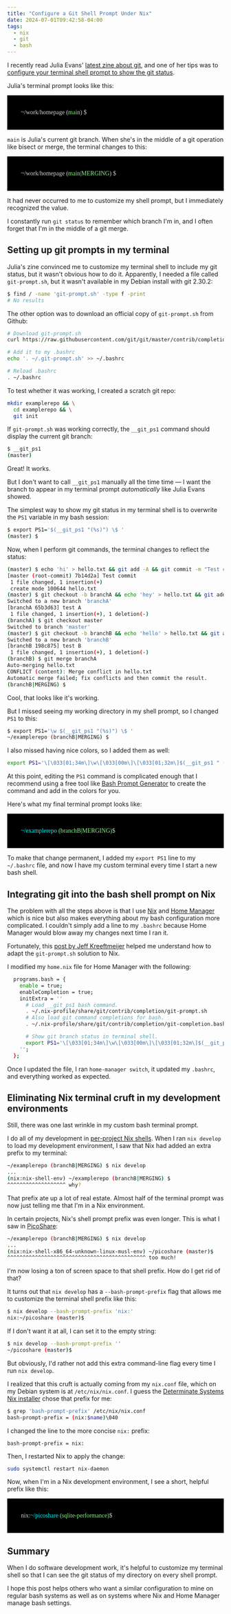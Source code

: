 ```yaml
---
title: "Configure a Git Shell Prompt Under Nix"
date: 2024-07-01T09:42:58-04:00
tags:
  - nix
  - git
  - bash
---
```


I recently read Julia Evans' [latest zine about git](https://wizardzines.com/zines/git/), and one of her tips was to [configure your terminal shell prompt to show the git status](https://wizardzines.com/comics/knowing-where-you-are-in-git/).

Julia's terminal prompt looks like this:

<style>
.terminal-example {
  background: black;
  color: lightgray;
  font-family: Consolas;
  padding: 2rem;
}
</style>

<div class="terminal-example">
~/work/homepage (<span style="color: lightgreen">main</span>) $
</div>

`main` is Julia's current git branch. When she's in the middle of a git operation like bisect or merge, the terminal changes to this:

<div class="terminal-example">
~/work/homepage (<span style="color: lightgreen">main|MERGING</span>) $
</div>

It had never occurred to me to customize my shell prompt, but I immediately recognized the value.

I constantly run `git status` to remember which branch I'm in, and I often forget that I'm in the middle of a git merge.

## Setting up git prompts in my terminal

Julia's zine convinced me to customize my terminal shell to include my git status, but it wasn't obvious how to do it. Apparently, I needed a file called `git-prompt.sh`, but it wasn't available in my Debian install with git 2.30.2:

```bash
$ find / -name 'git-prompt.sh' -type f -print
# No results
```

The other option was to download an official copy of `git-prompt.sh` from Github:

```bash
# Download git-prompt.sh
curl https://raw.githubusercontent.com/git/git/master/contrib/completion/git-prompt.sh > ~/.git-prompt.sh

# Add it to my .bashrc
echo '. ~/.git-prompt.sh' >> ~/.bashrc

# Reload .bashrc
. ~/.bashrc
```

To test whether it was working, I created a scratch git repo:

```bash
mkdir examplerepo && \
  cd examplerepo && \
  git init
```

If `git-prompt.sh` was working correctly, the `__git_ps1` command should display the current git branch:

```bash
$ __git_ps1
(master)
```

Great! It works.

But I don't want to call `__git_ps1` manually all the time time &mdash; I want the branch to appear in my terminal prompt _automatically_ like Julia Evans showed.

The simplest way to show my git status in my terminal shell is to overwrite the `PS1` variable in my bash session:

```bash
$ export PS1='$(__git_ps1 "(%s)") \$ '
(master) $
```

Now, when I perform git commands, the terminal changes to reflect the status:

```bash
(master) $ echo 'hi' > hello.txt && git add -A && git commit -m "Test commit"
[master (root-commit) 7b14d2a] Test commit
 1 file changed, 1 insertion(+)
 create mode 100644 hello.txt
(master) $ git checkout -b branchA && echo 'hey' > hello.txt && git add -A && git commit -m "test A"
Switched to a new branch 'branchA'
[branchA 65b3d63] test A
 1 file changed, 1 insertion(+), 1 deletion(-)
(branchA) $ git checkout master
Switched to branch 'master'
(master) $ git checkout -b branchB && echo 'hello' > hello.txt && git add -A && git commit -m "test B"
Switched to a new branch 'branchB'
[branchB 198c875] test B
 1 file changed, 1 insertion(+), 1 deletion(-)
(branchB) $ git merge branchA
Auto-merging hello.txt
CONFLICT (content): Merge conflict in hello.txt
Automatic merge failed; fix conflicts and then commit the result.
(branchB|MERGING) $
```

Cool, that looks like it's working.

But I missed seeing my working directory in my shell prompt, so I changed `PS1` to this:

```bash
$ export PS1='\w $(__git_ps1 "(%s)") \$ '
~/examplerepo (branchB|MERGING) $
```

I also missed having nice colors, so I added them as well:

```bash
export PS1='\[\033[01;34m\]\w\[\033[00m\]\[\033[01;32m\]$(__git_ps1 " (%s)")\[\033[00m\]\$ '
```

At this point, editing the `PS1` command is complicated enough that I recommend using a free tool like [Bash Prompt Generator](https://bash-prompt-generator.org/) to create the command and add in the colors for you.

Here's what my final terminal prompt looks like:

<div class="terminal-example">
<span style="color: cyan">~/examplerepo</span> <span style="color: lightgreen">(branchB|MERGING)</span>$
</div>

To make that change permanent, I added my `export PS1` line to my `~/.bashrc` file, and now I have my custom terminal every time I start a new bash shell.

## Integrating git into the bash shell prompt on Nix

The problem with all the steps above is that I use [Nix](https://nixos.org/) and [Home Manager](https://github.com/nix-community/home-manager) which is nice but also makes everything about my bash configuration more complicated. I couldn't simply add a line to my `.bashrc` because Home Manager would blow away my changes next time I ran it.

Fortunately, this [post by Jeff Kreeftmeijer](https://jeffkreeftmeijer.com/nix-home-manager-git-prompt/) helped me understand how to adapt the `git-prompt.sh` solution to Nix.

I modified my `home.nix` file for Home Manager with the following:

```bash
  programs.bash = {
    enable = true;
    enableCompletion = true;
    initExtra = ''
      # Load __git_ps1 bash command.
      . ~/.nix-profile/share/git/contrib/completion/git-prompt.sh
      # Also load git command completions for bash.
      . ~/.nix-profile/share/git/contrib/completion/git-completion.bash

      # Show git branch status in terminal shell.
      export PS1='\[\033[01;34m\]\w\[\033[00m\]\[\033[01;32m\]$(__git_ps1 " (%s)")\[\033[00m\]\$ '
    '';
  };
```

Once I updated the file, I ran `home-manager switch`, it updated my `.bashrc`, and everything worked as expected.

## Eliminating Nix terminal cruft in my development environments

Still, there was one last wrinkle in my custom bash terminal prompt.

I do all of my development in [per-project Nix shells](/notes/nix-dev-environment/). When I ran `nix develop` to load my development environment, I saw that Nix had added an extra prefix to my terminal:

```bash
~/examplerepo (branchB|MERGING) $ nix develop
...
(nix:nix-shell-env) ~/examplerepo (branchB|MERGING) $
^^^^^^^^^^^^^^^^^^^ why?
```

That prefix ate up a lot of real estate. Almost half of the terminal prompt was now just telling me that I'm in a Nix environment.

In certain projects, Nix's shell prompt prefix was even longer. This is what I saw in [PicoShare](https://github.com/mtlynch/picoshare):

```bash
~/examplerepo (branchB|MERGING) $ nix develop
...
(nix:nix-shell-x86_64-unknown-linux-musl-env) ~/picoshare (master)$
^^^^^^^^^^^^^^^^^^^^^^^^^^^^^^^^^^^^^^^^^^^^^ too much!
```

I'm now losing a ton of screen space to that shell prefix. How do I get rid of that?

It turns out that `nix develop` has a `--bash-prompt-prefix` flag that allows me to customize the terminal shell prefix like this:

```bash
$ nix develop --bash-prompt-prefix 'nix:'
nix:~/picoshare (master)$
```

If I don't want it at all, I can set it to the empty string:

```bash
$ nix develop --bash-prompt-prefix ''
~/picoshare (master)$
```

But obviously, I'd rather not add this extra command-line flag every time I run `nix develop`.

I realized that this cruft is actually coming from my `nix.conf` file, which on my Debian system is at `/etc/nix/nix.conf`. I guess the [Determinate Systems Nix installer](https://github.com/DeterminateSystems/nix-installer) chose that prefix for me:

```bash
$ grep 'bash-prompt-prefix' /etc/nix/nix.conf
bash-prompt-prefix = (nix:$name)\040
```

I changed the line to the more concise `nix:` prefix:

```text
bash-prompt-prefix = nix:
```

Then, I restarted Nix to apply the change:

```bash
sudo systemctl restart nix-daemon
```

Now, when I'm in a Nix development environment, I see a short, helpful prefix like this:

<div class="terminal-example">
nix:<span style="color: cyan">~/picoshare</span> <span style="color: lightgreen">(sqlite-performance)</span>$
</div>

## Summary

When I do software development work, it's helpful to customize my terminal shell so that I can see the git status of my directory on every shell prompt.

I hope this post helps others who want a similar configuration to mine on regular bash systems as well as on systems where Nix and Home Manager manage bash settings.
